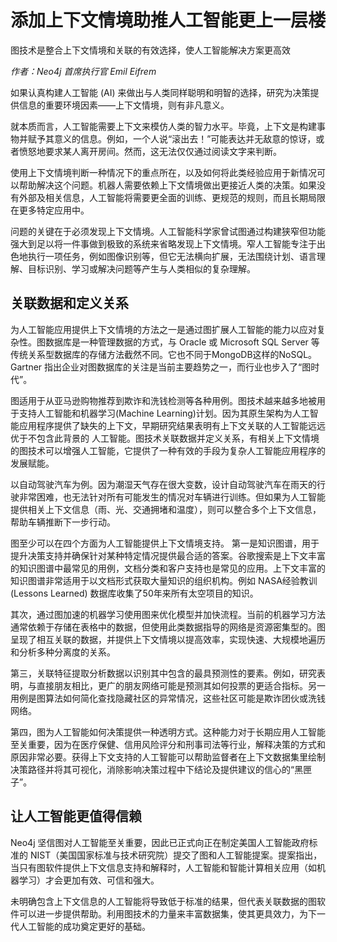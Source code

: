 # 添加上下文情境助推人工智能更上一层楼

图技术是整合上下文情境和关联的有效选择，使人工智能解决方案更高效

*作者：Neo4j 首席执行官 Emil Eifrem* 

如果认真构建人工智能 (AI) 来做出与人类同样聪明和明智的选择，研究为决策提供信息的重要环境因素——上下文情境，则有非凡意义。

就本质而言，人工智能需要上下文来模仿人类的智力水平。毕竟，上下文是构建事物并赋予其意义的信息。例如，一个人说“滚出去！”可能表达并无敌意的惊讶，或者愤怒地要求某人离开房间。然而，这无法仅仅通过阅读文字来判断。

使用上下文情境判断一种情况下的重点所在，以及如何将此类经验应用于新情况可以帮助解决这个问题。机器人需要依赖上下文情境做出更接近人类的决策。如果没有外部及相关信息，人工智能将需要更全面的训练、更规范的规则，而且长期局限在更多特定应用中。

问题的关键在于必须发现上下文情境。人工智能科学家曾试图通过构建狭窄但功能强大到足以将一件事做到极致的系统来省略发现上下文情境。窄人工智能专注于出色地执行一项任务，例如图像识别等，但它无法横向扩展，无法围绕计划、语言理解、目标识别、学习或解决问题等产生与人类相似的复杂理解。

## 关联数据和定义关系

为人工智能应用提供上下文情境的方法之一是通过图扩展人工智能的能力以应对复杂性。图数据库是一种管理数据的方式，与 Oracle 或 Microsoft SQL Server 等传统关系型数据库的存储方法截然不同。它也不同于MongoDB这样的NoSQL。Gartner 指出企业对图数据库的关注是当前主要趋势之一，而行业也步入了“图时代”。

图适用于从亚马逊购物推荐到欺诈和洗钱检测等各种用例。图技术越来越多地被用于支持人工智能和机器学习(Machine Learning)计划。因为其原生架构为人工智能应用程序提供了缺失的上下文，早期研究结果表明有上下文关联的人工智能远远优于不包含此背景的 人工智能。图技术关联数据并定义关系，有相关上下文情境的图技术可以增强人工智能，它提供了一种有效的手段为复杂人工智能应用程序的发展赋能。 

以自动驾驶汽车为例。因为潮湿天气存在很大变数，设计自动驾驶汽车在雨天的行驶非常困难，也无法针对所有可能发生的情况对车辆进行训练。但如果为人工智能提供相关上下文信息（雨、光、交通拥堵和温度），则可以整合多个上下文信息，帮助车辆推断下一步行动。

图至少可以在四个方面为人工智能提供上下文情境支持。 第一是知识图谱，用于提升决策支持并确保针对某种特定情况提供最合适的答案。谷歌搜索是上下文丰富的知识图谱中最常见的用例，文档分类和客户支持也是常见的应用。上下文丰富的知识图谱非常适用于以文档形式获取大量知识的组织机构。例如 NASA经验教训 (Lessons Learned) 数据库收集了50年来所有太空项目的知识。

其次，通过图加速的机器学习使用图来优化模型并加快流程。当前的机器学习方法通常依赖于存储在表格中的数据，但使用此类数据指导的网络是资源密集型的。图呈现了相互关联的数据，并提供上下文情境以提高效率，实现快速、大规模地遍历和分析多种分离度的关系。

第三，关联特征提取分析数据以识别其中包含的最具预测性的要素。例如，研究表明，与直接朋友相比，更广的朋友网络可能是预测其如何投票的更适合指标。另一用例是图算法如何简化查找隐藏社区的异常情况，这些社区可能是欺诈团伙或洗钱网络。

第四，图为人工智能如何决策提供一种透明方式。这种能力对于长期应用人工智能至关重要，因为在医疗保健、信用风险评分和刑事司法等行业，解释决策的方式和原因非常必要。获得上下文支持的人工智能可以帮助监督者在上下文数据集里绘制决策路径并将其可视化，消除影响决策过程中下结论及提供建议的信心的“黑匣子”。

## 让人工智能更值得信赖

Neo4j 坚信图对人工智能至关重要，因此已正式向正在制定美国人工智能政府标准的 NIST（美国国家标准与技术研究院）提交了图和人工智能提案。提案指出，当只有图软件提供上下文信息支持和解释时，人工智能和智能计算相关应用（如机器学习）才会更加有效、可信和强大。

未明确包含上下文信息的人工智能将导致低于标准的结果，但代表关联数据的图软件可以进一步提供帮助。利用图技术的力量来丰富数据集，使其更具效力，为下一代人工智能的成功奠定更好的基础。